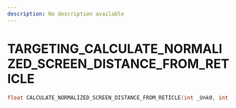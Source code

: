 ```yaml
---
description: No description available 
---
```


# TARGETING\_CALCULATE_NORMALIZED_SCREEN_DISTANCE_FROM_RETICLE

```cpp
float CALCULATE_NORMALIZED_SCREEN_DISTANCE_FROM_RETICLE(int _Unk0, int _Unk1);
```